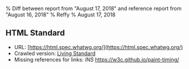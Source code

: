% Diff between report from "August 17, 2018" and reference report from "August 16, 2018"
% Reffy
% August 17, 2018

## HTML Standard

- URL: [https://html.spec.whatwg.org/](https://html.spec.whatwg.org/)
- Crawled version: [Living Standard](https://html.spec.whatwg.org/)
- Missing references for links: *INS* https://w3c.github.io/paint-timing/


